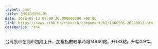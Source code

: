 ```yaml
---
layout: post
title: 台股初段升0.9%
date: 2022-09-13 09:09:20.000000000 +08:00
link: https://news.rthk.hk/rthk/ch/component/k2/1666566-20220913.htm
categories: rthk
---
```


台灣股市在開市初段上升，加權指數較早時報14940點，升133點，升幅0.9%。
